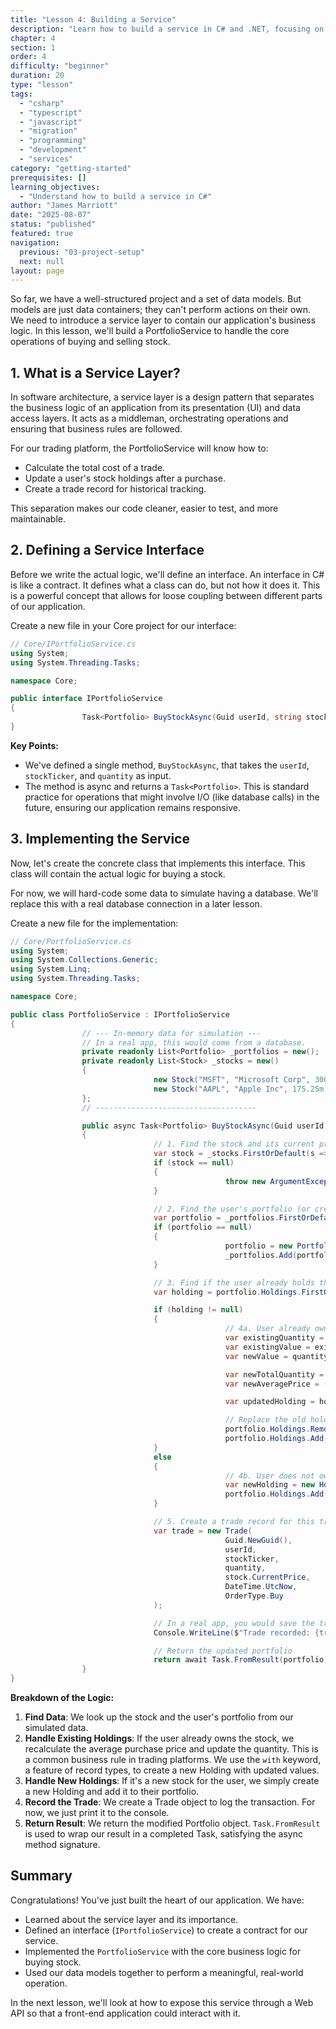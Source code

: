 ```yaml
---
title: "Lesson 4: Building a Service"
description: "Learn how to build a service in C# and .NET, focusing on business logic and data handling."
chapter: 4
section: 1
order: 4
difficulty: "beginner"
duration: 20
type: "lesson"
tags:
  - "csharp"
  - "typescript"
  - "javascript"
  - "migration"
  - "programming"
  - "development"
  - "services"
category: "getting-started"
prerequisites: []
learning_objectives:
  - "Understand how to build a service in C#"
author: "James Marriott"
date: "2025-08-07"
status: "published"
featured: true
navigation:
  previous: "03-project-setup"
  next: null
layout: page
---
```


So far, we have a well-structured project and a set of data models. But models are just data containers; they can't perform actions on their own. We need to introduce a service layer to contain our application's business logic. In this lesson, we'll build a PortfolioService to handle the core operations of buying and selling stock.

## 1. What is a Service Layer?

In software architecture, a service layer is a design pattern that separates the business logic of an application from its presentation (UI) and data access layers. It acts as a middleman, orchestrating operations and ensuring that business rules are followed.

For our trading platform, the PortfolioService will know how to:

- Calculate the total cost of a trade.
- Update a user's stock holdings after a purchase.
- Create a trade record for historical tracking.

This separation makes our code cleaner, easier to test, and more maintainable.

## 2. Defining a Service Interface

Before we write the actual logic, we'll define an interface. An interface in C# is like a contract. It defines what a class can do, but not how it does it. This is a powerful concept that allows for loose coupling between different parts of our application.

Create a new file in your Core project for our interface:

```csharp
// Core/IPortfolioService.cs
using System;
using System.Threading.Tasks;

namespace Core;

public interface IPortfolioService
{
                Task<Portfolio> BuyStockAsync(Guid userId, string stockTicker, int quantity);
}
```

**Key Points:**

- We've defined a single method, `BuyStockAsync`, that takes the `userId`, `stockTicker`, and `quantity` as input.
- The method is async and returns a `Task<Portfolio>`. This is standard practice for operations that might involve I/O (like database calls) in the future, ensuring our application remains responsive.

## 3. Implementing the Service

Now, let's create the concrete class that implements this interface. This class will contain the actual logic for buying a stock.

For now, we will hard-code some data to simulate having a database. We'll replace this with a real database connection in a later lesson.

Create a new file for the implementation:

```csharp
// Core/PortfolioService.cs
using System;
using System.Collections.Generic;
using System.Linq;
using System.Threading.Tasks;

namespace Core;

public class PortfolioService : IPortfolioService
{
                // --- In-memory data for simulation ---
                // In a real app, this would come from a database.
                private readonly List<Portfolio> _portfolios = new();
                private readonly List<Stock> _stocks = new()
                {
                                new Stock("MSFT", "Microsoft Corp", 300.50m),
                                new Stock("AAPL", "Apple Inc", 175.25m)
                };
                // ------------------------------------

                public async Task<Portfolio> BuyStockAsync(Guid userId, string stockTicker, int quantity)
                {
                                // 1. Find the stock and its current price
                                var stock = _stocks.FirstOrDefault(s => s.TickerSymbol == stockTicker);
                                if (stock == null)
                                {
                                                throw new ArgumentException("Stock ticker not found.", nameof(stockTicker));
                                }

                                // 2. Find the user's portfolio (or create one if it doesn't exist)
                                var portfolio = _portfolios.FirstOrDefault(p => p.UserId == userId);
                                if (portfolio == null)
                                {
                                                portfolio = new Portfolio(Guid.NewGuid(), userId, new List<Holding>());
                                                _portfolios.Add(portfolio);
                                }

                                // 3. Find if the user already holds this stock
                                var holding = portfolio.Holdings.FirstOrDefault(h => h.StockTicker == stockTicker);

                                if (holding != null)
                                {
                                                // 4a. User already owns this stock: update the existing holding
                                                var existingQuantity = holding.Quantity;
                                                var existingValue = existingQuantity * holding.AveragePurchasePrice;
                                                var newValue = quantity * stock.CurrentPrice;

                                                var newTotalQuantity = existingQuantity + quantity;
                                                var newAveragePrice = (existingValue + newValue) / newTotalQuantity;

                                                var updatedHolding = holding with { Quantity = newTotalQuantity, AveragePurchasePrice = newAveragePrice };

                                                // Replace the old holding with the updated one
                                                portfolio.Holdings.Remove(holding);
                                                portfolio.Holdings.Add(updatedHolding);
                                }
                                else
                                {
                                                // 4b. User does not own this stock: create a new holding
                                                var newHolding = new Holding(stockTicker, quantity, stock.CurrentPrice);
                                                portfolio.Holdings.Add(newHolding);
                                }

                                // 5. Create a trade record for this transaction (for now, we don't store it)
                                var trade = new Trade(
                                                Guid.NewGuid(),
                                                userId,
                                                stockTicker,
                                                quantity,
                                                stock.CurrentPrice,
                                                DateTime.UtcNow,
                                                OrderType.Buy
                                );

                                // In a real app, you would save the trade to a database here.
                                Console.WriteLine($"Trade recorded: {trade}");

                                // Return the updated portfolio
                                return await Task.FromResult(portfolio);
                }
}
```

**Breakdown of the Logic:**

1. **Find Data**: We look up the stock and the user's portfolio from our simulated data.
2. **Handle Existing Holdings**: If the user already owns the stock, we recalculate the average purchase price and update the quantity. This is a common business rule in trading platforms. We use the `with` keyword, a feature of record types, to create a new Holding with updated values.
3. **Handle New Holdings**: If it's a new stock for the user, we simply create a new Holding and add it to their portfolio.
4. **Record the Trade**: We create a Trade object to log the transaction. For now, we just print it to the console.
5. **Return Result**: We return the modified Portfolio object. `Task.FromResult` is used to wrap our result in a completed Task, satisfying the async method signature.

## Summary

Congratulations! You've just built the heart of our application. We have:

- Learned about the service layer and its importance.
- Defined an interface (`IPortfolioService`) to create a contract for our service.
- Implemented the `PortfolioService` with the core business logic for buying stock.
- Used our data models together to perform a meaningful, real-world operation.

In the next lesson, we'll look at how to expose this service through a Web API so that a front-end application could interact with it.
